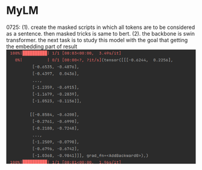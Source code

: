 # MyLM

0725: (1). create the masked scripts in which all tokens are to be considered as a sentence. then masked tricks is same to bert.
(2). the backbone is swin transformer. the next task is to study this model with the goal that getting the embedding 
part of result 
![img.png](img.png)
